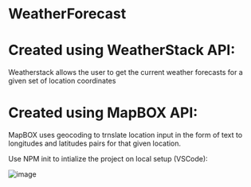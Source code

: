 # WeatherForecast

# Created using WeatherStack API: 
Weatherstack allows the user to get the current weather forecasts for a given set of location coordinates


# Created using MapBOX API: 
MapBOX uses geocoding to trnslate location input in the form of text to longitudes and latitudes pairs for that given location.

Use NPM init to intialize the project on local setup (VSCode): 

![image](https://user-images.githubusercontent.com/31684198/149560246-ef885d57-1392-46e9-abe7-530b8d3f069c.png)

